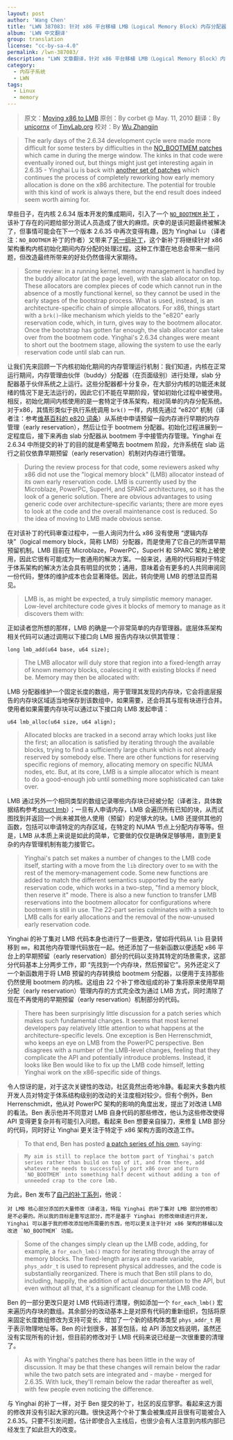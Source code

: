 ```yaml
---
layout: post
author: 'Wang Chen'
title: "LWN 387083: 针对 x86 平台移植 LMB（Logical Memory Block）内存分配器"
album: 'LWN 中文翻译'
group: translation
license: "cc-by-sa-4.0"
permalink: /lwn-387083/
description: "LWN 文章翻译，针对 x86 平台移植 LMB（Logical Memory Block）内存分配器"
category:
  - 内存子系统
  - LWN
tags:
  - Linux
  - memory
---
```


> 原文：[Moving x86 to LMB](https://lwn.net/Articles/387083/)
> 原创：By corbet @ May. 11, 2010
> 翻译：By [unicornx](https://github.com/unicornx) of [TinyLab.org][1]
> 校对：By [Wu Zhangjin](https://github.com/lzufalcon)

> The early days of the 2.6.34 development cycle were made more difficult for some testers by difficulties in the [NO_BOOTMEM patches](http://lwn.net/Articles/382559/) which came in during the merge window. The kinks in that code were eventually ironed out, but things might just get interesting again in 2.6.35 - Yinghai Lu is back with [another set of patches](http://lwn.net/Articles/386864/) which continues the process of completely reworking how early memory allocation is done on the x86 architecture. The potential for trouble with this kind of work is always there, but the end result does indeed seem worth aiming for.

早些日子，在内核 2.6.34 版本开发的集成期间，引入了一个 [`NO_BOOTMEM` 补丁](http://lwn.net/Articles/382559/) ，该补丁存在的问题给部分测试人员造成了很大的麻烦。庆幸的是该问题最终被解决了，但事情可能会在下一个版本 2.6.35 中再次变得有趣，因为 Yinghai Lu （译者注：`NO_BOOTMEM` 补丁的作者）又带来了[另一组补丁](http://lwn.net/Articles/386864/)，这个新补丁将继续针对 x86 架构重构内核初始化期间内存分配的处理过程。这种工作潜在地总会带来一些问题，但改造最终所带来的好处仍然值得大家期待。

> Some review: in a running kernel, memory management is handled by the buddy allocator (at the page level), with the slab allocator on top. These allocators are complex pieces of code which cannot run in the absence of a mostly functional kernel, so they cannot be used in the early stages of the bootstrap process. What is used, instead, is an architecture-specific chain of simple allocators. For x86, things start with a `brk()`-like mechanism which yields to the "e820" early reservation code, which, in turn, gives way to the bootmem allocator. Once the bootstrap has gotten far enough, the slab allocator can take over from the bootmem code. Yinghai's 2.6.34 changes were meant to short out the bootmem stage, allowing the system to use the early reservation code until slab can run.

让我们先来回顾一下内核初始化期间的内存管理运行机制：我们知道，内核在正常运行期间，内存管理由伙伴（buddy）分配器（在页面级别）进行处理，slab 分配器基于伙伴系统之上运行。这些分配器都十分复杂，在大部分内核的功能还未就绪的情况下是无法运行的，因此它们不能在早期阶段，譬如初始化过程中被使用。相反，初始化期间内核使用的是一套特定于体系架构，相对简单的内存分配系统。对于x86，其情形类似于执行系统调用 `brk()` 一样，内核先通过 “e820” 机制（译者注：参考[维基百科的 e820 词条](https://en.wikipedia.org/wiki/E820)）从系统中申请预留一段内存进行早期的内存管理（early reservation），然后让位于 bootmem 分配器。初始化过程进展到一定程度后，接下来再由 slab 分配器从 bootmem 手中接管内存管理。Yinghai 在 2.6.34 中所提交的补丁的目的就是希望略去 bootmem 阶段，允许系统在 slab 运行之前仅依靠早期预留（early reservation）机制对内存进行管理。

> During the review process for that code, some reviewers asked why x86 did not use the "logical memory block" (LMB) allocator instead of its own early reservation code. LMB is currently used by the Microblaze, PowerPC, SuperH, and SPARC architectures, so it has the look of a generic solution. There are obvious advantages to using generic code over architecture-specific variants; there are more eyes to look at the code and the overall maintenance cost is reduced. So the idea of moving to LMB made obvious sense.

在对该补丁的代码审查过程中，一些人询问为什么 x86 没有使用 “逻辑内存块”（logical memory block，简称 LMB）分配器，而是使用了它自己的所谓早期预留机制。LMB 目前在 Microblaze，PowerPC，SuperH 和 SPARC 架构上被使用，因此它很有可能成为一套通用的解决方案。一般来说，通用的代码相对于特定于体系架构的解决方法会具有明显的优势；通用，意味着会有更多的人共同审阅同一份代码，整体的维护成本也会显著降低。因此，转向使用 LMB 的想法显而易见。

> LMB is, as might be expected, a truly simplistic memory manager. Low-level architecture code gives it blocks of memory to manage as it discovers them with:

正如读者您所想的那样，LMB 的确是一个非常简单的内存管理器。底层体系架构相关代码可以通过调用以下接口向 LMB 报告内存块以供其管理：

    long lmb_add(u64 base, u64 size);

> The LMB allocator will duly store that region into a fixed-length array of known memory blocks, coalescing it with existing blocks if need be. Memory may then be allocated with:

LMB 分配器维护一个固定长度的数组，用于管理其发现的内存块，它会将底层报告的内存块区域适当地保存到该数组中，如果需要，还会将其与现有块进行合并。使用者如果需要内存块可以通过以下接口向 LMB 发起申请：

    u64 lmb_alloc(u64 size, u64 align);

> Allocated blocks are tracked in a second array which looks just like the first; an allocation is satisfied by iterating through the available blocks, trying to find a sufficiently large chunk which is not already reserved by somebody else. There are other functions for reserving specific regions of memory, allocating memory on specific NUMA nodes, etc. But, at its core, LMB is a simple allocator which is meant to do a good-enough job until something more sophisticated can take over.

LMB 通过另外一个相同类型的数组记录哪些内存块已经被分配（译者注，具体数据结构参考[struct lmb](https://elixir.bootlin.com/linux/v2.6.34/source/include/linux/lmb.h#L32)）；一旦有人申请内存，LMB 会遍历所有已知的块，从而试图找到并返回一个尚未被其他人使用（预留）的足够大的块。LMB 还提供其他的函数，包括可以申请特定的内存区域，在特定的 NUMA 节点上分配内存等等。但是，LMB 从本质上来说是如此的简单，它要做的仅仅是确保足够够用，直到更复杂的内存管理机制有能力接管它。

> Yinghai's patch set makes a number of changes to the LMB code itself, starting with a move from the `lib` directory over to `mm` with the rest of the memory-management code. Some new functions are added to match the different semantics supported by the early reservation code, which works in a two-step, "find a memory block, then reserve it" mode. There is also a new function to transfer LMB reservations into the bootmem allocator for configurations where bootmem is still in use. The 22-part series culminates with a switch to LMB calls for early allocations and the removal of the now-unused early reservation code.

Yinghai 的补丁集对 LMB 代码本身也进行了一些更改，譬如将代码从 `lib` 目录转移到 `mm`，和其他内存管理代码放在一起。他还添加了一些新函数以便适配 x86 平台上的早期预留（early reservation）部分的代码以支持其特定的场景需求，这部分代码基本上分两步工作，即 “先找到一个内存块，然后预留它”。另外还定义了一个新函数用于将 LMB 预留的内存转换给 bootmem 分配器，以便用于支持那些仍然使用 bootmem 的内核。这组由 22 个补丁修改组成的补丁集将原来使用早期分配（early reservation）管理内存的方式完全改为通过 LMB 方式，同时清除了现在不再使用的早期预留（early reservation）机制部分的代码。

> There has been surprisingly little discussion for a patch series which makes such fundamental changes. It seems that most kernel developers pay relatively little attention to what happens at the architecture-specific levels. One exception is Ben Herrenschmidt, who keeps an eye on LMB from the PowerPC perspective. Ben disagrees with a number of the LMB-level changes, feeling that they complicate the API and potentially introduce problems. Instead, it looks like Ben would like to fix up the LMB code himself, letting Yinghai work on the x86-specific side of things.

令人惊讶的是，对于这次关键性的改动，社区竟然出奇地冷静。看起来大多数内核开发人员对特定于体系结构级别的改动的关注度相对较少。但有个例外，Ben Herrenschmidt，他从对 PowerPC 架构的影响的角度出发，提出了对改进 LMB 的看法。Ben 表示他并不同意对 LMB 自身代码的那些修改，他认为这些修改使得 API 变得更复杂并有可能引入问题。看起来 Ben 想要亲自操刀，来修复 LMB 部分的代码，同时好让 Yinghai 更关注于特定于 x86 架构方面的改造工作。

> To that end, Ben has posted [a patch series of his own](http://lwn.net/Articles/386991/), saying:

>     My aim is still to replace the bottom part of Yinghai's patch series rather than build on top of it, and from there, add whatever he needs to successfully port x86 over and turn `NO_BOOTMEM` into something half decent without adding a ton of unneeded crap to the core lmb.

为此，Ben 发布了[自己的补丁系列](http://lwn.net/Articles/386991/)，他说：

    对 LMB 核心部分添加的大量修改（译者注，特指 Yinghai 的补丁集对 LMB 部分的修改）是不必要的。所以我的目标是重写这部分，而不是基于 Yinghai 的修改继续进行开发，Yinghai 可以基于我的修改添加他所需要的东西，他可以更关注于针对 x86 架构的移植以及改进 `NO_BOOTMEM` 功能。

> Some of the changes simply clean up the LMB code, adding, for example, a `for_each_lmb()` macro for iterating through the array of memory blocks. The fixed-length arrays are made variable, `phys_addr_t` is used to represent physical addresses, and the code is substantially reorganized. There is much that Ben still plans to do, including, happily, the addition of actual documentation to the API, but even without all that, it's a significant cleanup for the LMB code.

Ben 的一部分更改只是对 LMB 代码进行清理，例如添加一个 `for_each_lmb()` 宏来遍历内存块的数组。其余部分的改动基本上是对原有代码的重新组织，包括将原来固定长度数组修改为支持可变长，增加了一个新的结构体类型 `phys_addr_t` 用于表示物理地址等。Ben 的计划很多，甚至包括，给 API 添加文档说明，虽然还没有实现所有的计划，但目前的修改对于 LMB 代码来说已经是一次很重要的清理了。

> As with Yinghai's patches there has been little in the way of discussion. It may be that these changes will remain below the radar while the two patch sets are integrated and - maybe - merged for 2.6.35. With luck, they'll remain below the radar thereafter as well, with few people even noticing the difference.

与 Yinghai 的补丁一样，对于 Ben 提交的补丁，社区的反应寥寥。看起来这方面的修改并没有引起大家的兴趣。很快这两个个补丁集会被集成并且很有可能被合入 2.6.35。只要不引发问题，估计即使合入主线后，也很少会有人注意到内核内部已经发生了如此巨大的改变。

[1]: http://tinylab.org

